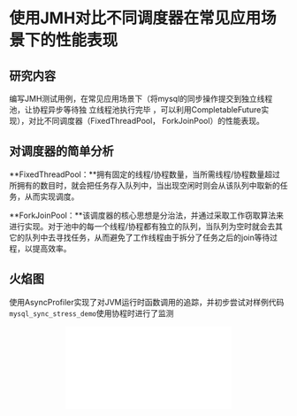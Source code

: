 # 使用JMH对比不同调度器在常见应用场景下的性能表现
## 研究内容
编写JMH测试用例，在常见应用场景下（将mysql的同步操作提交到独立线程池，让协程异步等待独
立线程池执行完毕 ，可以利用CompletableFuture实现），对比不同调度器（FixedThreadPool，
ForkJoinPool）的性能表现。

## 对调度器的简单分析

**FixedThreadPool：**拥有固定的线程/协程数量，当所需线程/协程数量超过所拥有的数目时，就会把任务存入队列中，当出现空闲时则会从该队列中取新的任务，从而实现调度。

**ForkJoinPool：**该调度器的核心思想是分治法，并通过采取工作窃取算法来进行实现。对于池中的每一个线程/协程都有独立的队列，当队列为空时就会去其它的队列中去寻找任务，从而避免了工作线程由于拆分了任务之后的join等待过程，以提高效率。

## 火焰图
使用AsyncProfiler实现了对JVM运行时函数调用的追踪，并初步尝试对样例代码`mysql_sync_stress_demo`使用协程时进行了监测
<p>
    <div style="width:100%; height:350px;border:none;text-align:center">
		<iframe allowtransparency="yes" frameborder="0" width="300" src="./flameGraph/fl0.html"/>
	</div>
</p>
